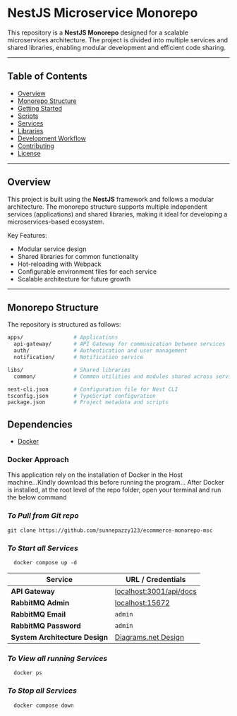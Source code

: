 # NestJS Microservice Monorepo

This repository is a **NestJS Monorepo** designed for a scalable microservices architecture. The project is divided into multiple services and shared libraries, enabling modular development and efficient code sharing.

---

## **Table of Contents**
- [Overview](#overview)
- [Monorepo Structure](#monorepo-structure)
- [Getting Started](#getting-started)
- [Scripts](#scripts)
- [Services](#services)
- [Libraries](#libraries)
- [Development Workflow](#development-workflow)
- [Contributing](#contributing)
- [License](#license)

---

## **Overview**
This project is built using the **NestJS** framework and follows a modular architecture. The monorepo structure supports multiple independent services (applications) and shared libraries, making it ideal for developing a microservices-based ecosystem.

Key Features:
- Modular service design
- Shared libraries for common functionality
- Hot-reloading with Webpack
- Configurable environment files for each service
- Scalable architecture for future growth

---

## **Monorepo Structure**
The repository is structured as follows:

```bash
apps/                # Applications
  api-gateway/       # API Gateway for communication between services
  auth/              # Authentication and user management
  notification/      # Notification service

libs/                # Shared libraries
  common/            # Common utilities and modules shared across services

nest-cli.json        # Configuration file for Nest CLI
tsconfig.json        # TypeScript configuration
package.json         # Project metadata and scripts

```

## **Dependencies**
- [Docker](https://www.docker.com/products/docker-desktop/)

### Docker Approach
This application rely on the installation of Docker in the Host machine...Kindly download this before running the program...
After Docker is installed, at the root level of the repo folder, open your terminal and run the below command

### ***To Pull from Git repo***
```
git clone https://github.com/sunnepazzy123/ecommerce-monorepo-msc
```

### ***To Start all Services***
```
  docker compose up -d
```
| Service                          | URL / Credentials                                         |
|-----------------------------------|-----------------------------------------------------------|
| **API Gateway**                   | <a href="http://localhost:3001/api/docs" target="_blank">localhost:3001/api/docs</a> |
| **RabbitMQ Admin**                | <a href="http://localhost:15672" target="_blank">localhost:15672</a> |
| **RabbitMQ Email**                | `admin`                                                   |
| **RabbitMQ Password**             | `admin`                                                   |
| **System Architecture Design**    | <a href="https://app.diagrams.net/#G1kUPl7k6GozjpArDuke6BprujtHld5S9H#%7B%22pageId%22%3A%22SBDJbytT5LhzHjiACsQx%22%7D" target="_blank">Diagrams.net Design</a> |


### ***To View all running Services***
```
  docker ps
```

### ***To Stop all Services***
```
  docker compose down
```